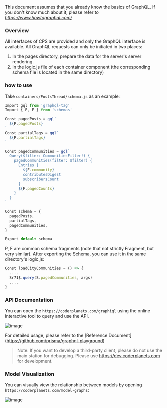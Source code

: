 This document assumes that you already know the basics of GraphQL. If you don't know much about it, please refer to *https://www.howtographql.com/*

### Overview

All interfaces of CPS are provided and only the GraphQL interface is available. All GraphQL requests can only be initiated in two places:

1. In the pages directory, prepare the data for the server's server rendering.
2. In the logic.js file of each container component (the corresponding schema file is located in the same directory)

### how to use

Take `containers/PostsThread/schema.js` as an example:

```js
Import gql from 'graphql-tag'
Import { P, F } from 'schemas'

Const pagedPosts = gql`
  ${P.pagedPosts}
`
Const partialTags = gql`
  ${P.partialTags}
`

Const pagedCommunities = gql`
  Query($filter: CommunitiesFilter!) {
    pagedCommunities(filter: $filter) {
      Entries {
        ${F.community}
        contributesDigest
        subscribersCount
      }
      ${F.pagedCounts}
    }
  }
`

Const schema = {
  pagedPosts,
  partialTags,
  pagedCommunities,
}

Export default schema
```
P, F are common schema fragments (note that not strictly Fragment, but very similar). After exporting the Schema, you can use it in the same directory's logic.js:

```js
Const loadCityCommunities = () => {
  ....
  Sr71$.query(S.pagedCommunities, args)
  ....
}
```

### API Documentation

You can open the `https://coderplanets.com/graphiql` using the online interactive tool to query and use the API.

![image](https://user-images.githubusercontent.com/6184465/51720977-ae199a80-208a-11e9-9e9e-2617f53a8616.png)

For detailed usage, please refer to the [Reference Document] (https://github.com/prisma/graphql-playground)

> Note: If you want to develop a third-party client, please do not use the main station for debugging. Please use https://dev.coderplanets.com for development.

### Model Visualization

You can visually view the relationship between models by opening `https://coderplanets.com/model-graphs`:

![image](https://user-images.githubusercontent.com/6184465/51719807-df439c00-2085-11e9-99d8-b1848fbb77b6.png)
